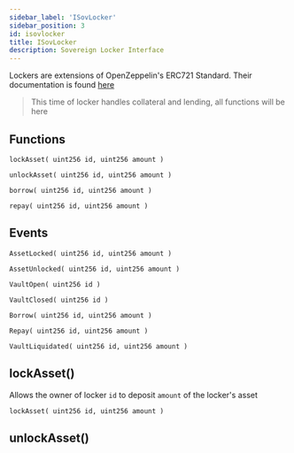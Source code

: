 ```yaml
---
sidebar_label: 'ISovLocker'
sidebar_position: 3
id: isovlocker
title: ISovLocker
description: Sovereign Locker Interface
---
```


Lockers are extensions of OpenZeppelin's ERC721 Standard. Their documentation is found [here](https://docs.openzeppelin.com/contracts/4.x/api/token/erc721)

> This time of locker handles collateral and lending, all functions will be here

## Functions
`lockAsset( uint256 id, uint256 amount )`

`unlockAsset( uint256 id, uint256 amount )`

`borrow( uint256 id, uint256 amount )`

`repay( uint256 id, uint256 amount )`

## Events

`AssetLocked( uint256 id, uint256 amount )`

`AssetUnlocked( uint256 id, uint256 amount )`

`VaultOpen( uint256 id )`

`VaultClosed( uint256 id )`

`Borrow( uint256 id, uint256 amount )`

`Repay( uint256 id, uint256 amount )`

`VaultLiquidated( uint256 id, uint256 amount )`

## lockAsset()
Allows the owner of locker  `id` to deposit `amount` of the locker's asset

`lockAsset( uint256 id, uint256 amount )`

## unlockAsset()

